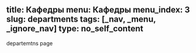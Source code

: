 title: Кафедры
menu: Кафедры
menu_index: 3
slug: departments
tags: [_nav, _menu, _ignore_nav]
type: no_self_content
---

departemtns page
